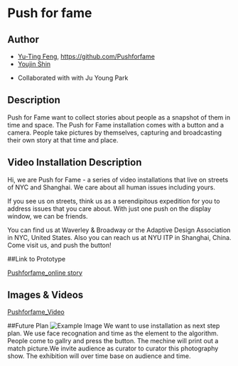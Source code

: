 # Push for fame

## Author

* [Yu-Ting Feng](http://feng-yuting.com/ "Yu-Ting Feng"), https://github.com/Pushforfame
* [Youjin Shin](http://youjinshin.com "Youjin Shin")
- Collaborated with with Ju Young Park

## Description
Push for Fame want to collect stories about people as a snapshot of them in time and space. The Push for Fame installation comes with a button and a camera. People take pictures by themselves, capturing and broadcasting their own story at that time and place.

## Video Installation Description ##
Hi, we are Push for Fame - a series of video installations that live on streets of NYC and Shanghai. We care about all human issues including yours.

If you see us on streets, think us as a serendipitous expedition for you to address issues that you care about. With just one push on the display window, we can be friends. 

You can find us at Waverley & Broadway or the Adaptive Design Association in NYC, United States. Also you can reach us at NYU ITP in Shanghai, China. Come visit us, and push the button!

##Link to Prototype

[Pushforfame_online story](http://pushforfame.herokuapp.com/ "Example Link")

## Images & Videos
[Pushforfame_Video](https://www.youtube.com/watch?v=zCPx_WEGuFk "Example Link")

##Future Plan
![Example Image](http://feng-yuting.com/wp-content/uploads/2014/03/Installation.jpg "Example Image")
We want to use installation as next step plan. We use face recognation and time as the element to the algorithm. People come to gallry and press the button. The mechine will print out a match picture.We invite audience as curator to curator this photography show. The exhibition will over time base on audience and time.

